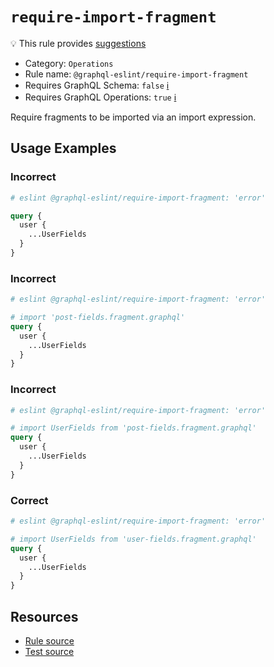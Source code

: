 # `require-import-fragment`

💡 This rule provides
[suggestions](https://eslint.org/docs/developer-guide/working-with-rules#providing-suggestions)

- Category: `Operations`
- Rule name: `@graphql-eslint/require-import-fragment`
- Requires GraphQL Schema: `false`
  [ℹ️](/docs/getting-started#extended-linting-rules-with-graphql-schema)
- Requires GraphQL Operations: `true`
  [ℹ️](/docs/getting-started#extended-linting-rules-with-siblings-operations)

Require fragments to be imported via an import expression.

## Usage Examples

### Incorrect

```graphql
# eslint @graphql-eslint/require-import-fragment: 'error'

query {
  user {
    ...UserFields
  }
}
```

### Incorrect

```graphql
# eslint @graphql-eslint/require-import-fragment: 'error'

# import 'post-fields.fragment.graphql'
query {
  user {
    ...UserFields
  }
}
```

### Incorrect

```graphql
# eslint @graphql-eslint/require-import-fragment: 'error'

# import UserFields from 'post-fields.fragment.graphql'
query {
  user {
    ...UserFields
  }
}
```

### Correct

```graphql
# eslint @graphql-eslint/require-import-fragment: 'error'

# import UserFields from 'user-fields.fragment.graphql'
query {
  user {
    ...UserFields
  }
}
```

## Resources

- [Rule source](https://github.com/B2o5T/graphql-eslint/tree/master/packages/plugin/src/rules/require-import-fragment.ts)
- [Test source](https://github.com/B2o5T/graphql-eslint/tree/master/packages/plugin/__tests__/require-import-fragment.spec.ts)
